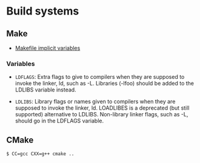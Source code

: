 # Build systems

## Make

 - [Makefile implicit variables](https://www.gnu.org/software/make/manual/html_node/Implicit-Variables.html)

### Variables

 - ``LDFLAGS``: Extra flags to give to compilers when they are supposed to invoke the
linker, ld, such as -L. Libraries (-lfoo) should be added to the LDLIBS
variable instead.

 - ``LDLIBS``: Library flags or names given to compilers when they are supposed to
invoke the linker, ld. LOADLIBES is a deprecated (but still supported)
alternative to LDLIBS. Non-library linker flags, such as -L, should go in the
LDFLAGS variable.

## CMake

```
$ CC=gcc CXX=g++ cmake ..
```
